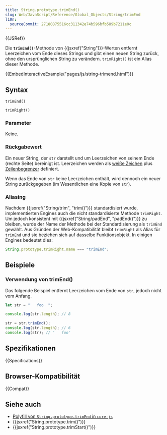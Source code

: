 ```yaml
---
title: String.prototype.trimEnd()
slug: Web/JavaScript/Reference/Global_Objects/String/trimEnd
l10n:
  sourceCommit: 27180875516cc311342e74b596bfb589b7211e0c
---
```


{{JSRef}}

Die **`trimEnd()`**-Methode von {{jsxref("String")}}-Werten entfernt Leerzeichen vom Ende dieses Strings und gibt einen neuen String zurück, ohne den ursprünglichen String zu verändern. `trimRight()` ist ein Alias dieser Methode.

{{EmbedInteractiveExample("pages/js/string-trimend.html")}}

## Syntax

```js-nolint
trimEnd()

trimRight()
```

### Parameter

Keine.

### Rückgabewert

Ein neuer String, der `str` darstellt und um Leerzeichen von seinem Ende (rechte Seite) bereinigt ist. Leerzeichen werden als [weiße Zeichen](/de/docs/Web/JavaScript/Reference/Lexical_grammar#white_space) plus [Zeilenbegrenzer](/de/docs/Web/JavaScript/Reference/Lexical_grammar#line_terminators) definiert.

Wenn das Ende von `str` keine Leerzeichen enthält, wird dennoch ein neuer String zurückgegeben (im Wesentlichen eine Kopie von `str`).

### Aliasing

Nachdem {{jsxref("String/trim", "trim()")}} standardisiert wurde, implementierten Engines auch die nicht standardisierte Methode `trimRight`. Um jedoch konsistent mit {{jsxref("String/padEnd", "padEnd()")}} zu bleiben, wurde der Name der Methode bei der Standardisierung als `trimEnd` gewählt. Aus Gründen der Web-Kompatibilität bleibt `trimRight` als Alias für `trimEnd` und sie beziehen sich auf dasselbe Funktionsobjekt. In einigen Engines bedeutet dies:

```js
String.prototype.trimRight.name === "trimEnd";
```

## Beispiele

### Verwendung von trimEnd()

Das folgende Beispiel entfernt Leerzeichen vom Ende von `str`, jedoch nicht vom Anfang.

```js
let str = "   foo  ";

console.log(str.length); // 8

str = str.trimEnd();
console.log(str.length); // 6
console.log(str); // '   foo'
```

## Spezifikationen

{{Specifications}}

## Browser-Kompatibilität

{{Compat}}

## Siehe auch

- [Polyfill von `String.prototype.trimEnd` in `core-js`](https://github.com/zloirock/core-js#ecmascript-string-and-regexp)
- {{jsxref("String.prototype.trim()")}}
- {{jsxref("String.prototype.trimStart()")}}
